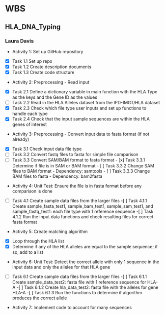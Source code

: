 # WBS
## HLA_DNA_Typing
### Laura Davis

- Activity 1: Set up GitHub repository
- [x] Task 1.1 Set up repo
- [x] Task 1.2 Create description documents
- [x] Task 1.3 Create code structure

- Activity 2: Preprocessing - Read input
- [x] Task 2.1 Define a dictionary variable in main function with the HLA Type as the keys and the Gene ID as the values
- [ ] Task 2.2 Read in the HLA Alleles dataset from the IPD-IMGT/HLA dataset
- [x] Task 2.3 Check which file type user inputs and set up functions to handle each type
- [x] Task 2.4 Check that the input sample sequences are within the HLA genes of interest

- Activity 3: Preprocessing - Convert input data to fasta format (if not already)
- [x] Task 3.1 Check input data file type
- [ ] Task 3.2 Convert fastq files to fasta for simple file comparison
- [ ] Task 3.3 Convert SAM/BAM format to fasta format
      - [x] Task 3.3.1 Determine if file is in SAM or BAM format
      - [ ] Task 3.3.2 Change SAM files to BAM format
            - Dependency: samtools
      - [ ] Task 3.3.3 Change BAM files to fasta
            - Dependency: bam2fasta
 
- Activity 4: Unit Test: Ensure the file is in fasta format before any comparison is done
- [ ] Task 4.1 Create sample data files from the larger files
      -[ ] Task 4.1.1 Create sample_fasta_test1, sample_bam_test1, sample_sam_test1, and sample_fastq_test1: each file type with 1 reference sequence
      -[ ] Task 4.1.2 Run the input data functions and check resulting files for correct fasta format

- Activity 5: Create matching algorithm
- [x] Loop through the HLA list
- [x] Determine if any of the HLA alleles are equal to the sample sequence; if so, add to a list

- Activity 6: Unit Test: Detect the correct allele with only 1 sequence in the input data and only the alleles for that HLA gene
- [ ] Task 6.1 Create sample data files from the larger files
      -[ ] Task 6.1.1 Create sample_data_test2: fasta file with 1 reference sequence for HLA-A
      -[ ] Task 6.1.2 Create hla_data_test2: fasta file with the alleles for gene HLA-A
      -[ ] Task 6.1.3 Run the functions to determine if algorithm produces the correct allele
      
- Activity 7: Implement code to account for many sequences




